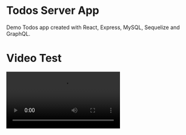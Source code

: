 # Todos Server App
Demo Todos app created with React, Express, MySQL, Sequelize and GraphQL.

# Video Test
![Test video](https://www.olarurazvan.ro/static/media/screen-recording-nutrikiddo.2ad416c0.mp4)